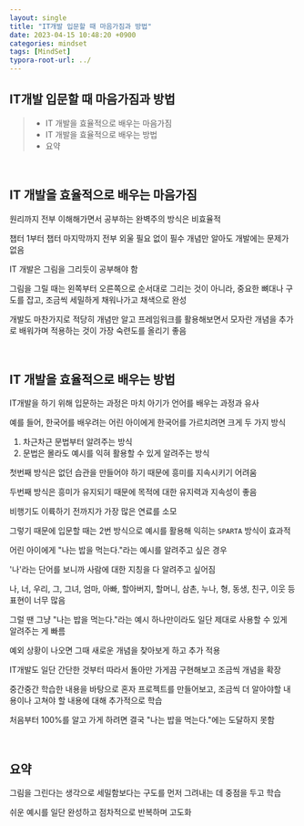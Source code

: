 ```yaml
---
layout: single
title: "IT개발 입문할 때 마음가짐과 방법"
date: 2023-04-15 10:48:20 +0900
categories: mindset
tags: [MindSet]
typora-root-url: ../
---
```


## IT개발 입문할 때 마음가짐과 방법
> - IT 개발을 효율적으로 배우는 마음가짐
> - IT 개발을 효율적으로 배우는 방법
> - 요약

<br>

## IT 개발을 효율적으로 배우는 마음가짐

원리까지 전부 이해해가면서 공부하는 완벽주의 방식은 비효율적

챕터 1부터 챕터 마지막까지 전부 외울 필요 없이 필수 개념만 알아도 개발에는 문제가 없음

IT 개발은 그림을 그리듯이 공부해야 함

그림을 그릴 때는 왼쪽부터 오른쪽으로 순서대로 그리는 것이 아니라, 중요한 뼈대나 구도를 잡고, 조금씩 세밀하게 채워나가고 채색으로 완성

개발도 마찬가지로 적당히 개념만 알고 프레임워크를 활용해보면서 모자란 개념을 추가로 배워가며 적용하는 것이 가장 숙련도를 올리기 좋음

<br>

## IT 개발을 효율적으로 배우는 방법

IT개발을 하기 위해 입문하는 과정은 마치 아기가 언어를 배우는 과정과 유사

예를 들어, 한국어를 배우려는 어린 아이에게 한국어를 가르치려면 크게 두 가지 방식

1. 차근차근 문법부터 알려주는 방식
2. 문법은 몰라도 예시를 익혀 활용할 수 있게 알려주는 방식

첫번째 방식은 없던 습관을 만들어야 하기 때문에 흥미를 지속시키기 어려움

두번째 방식은 흥미가 유지되기 때문에 목적에 대한 유지력과 지속성이 좋음

비행기도 이륙하기 전까지가 가장 많은 연료를 소모

그렇기 때문에 입문할 때는 2번 방식으로 예시를 활용해 익히는 `SPARTA` 방식이 효과적

어린 아이에게 "나는 밥을 먹는다."라는 예시를 알려주고 싶은 경우

'나'라는 단어를 보니까 사람에 대한 지칭을 다 알려주고 싶어짐

나, 너, 우리, 그, 그녀, 엄마, 아빠, 할아버지, 할머니, 삼촌, 누나, 형, 동생, 친구, 이웃 등 표현이 너무 많음

그럴 땐 그냥 "나는 밥을 먹는다."라는 예시 하나만이라도 일단 제대로 사용할 수 있게 알려주는 게 빠름

예외 상황이 나오면 그때 새로운 개념을 찾아보게 하고 추가 적용

IT개발도 일단 간단한 것부터 따라서 돌아만 가게끔 구현해보고 조금씩 개념을 확장

중간중간 학습한 내용을 바탕으로 혼자 프로젝트를 만들어보고, 조금씩 더 알아야할 내용이나 고쳐야 할 내용에 대해 추가적으로 학습

처음부터 100%를 알고 가게 하려면 결국 "나는 밥을 먹는다."에는 도달하지 못함

<br>

## 요약

그림을 그린다는 생각으로 세밀함보다는 구도를 먼저 그려내는 데 중점을 두고 학습

쉬운 예시를 일단 완성하고 점차적으로 반복하며 고도화

<br>
